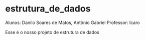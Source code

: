 # estrutura_de_dados
Alunos: Danilo Soares de Matos, Antônio Gabriel 
Professor: Icaro

Esse é o nosso projeto de estrutura de dados

